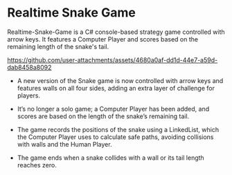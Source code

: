 # Realtime Snake Game

Realtime-Snake-Game is a C# console-based strategy game controlled with arrow keys. It features a Computer Player and scores based on the remaining length of the snake's tail.

https://github.com/user-attachments/assets/4680a0af-dd1d-44e7-a59d-dab8458a8092



- A new version of the Snake game is now controlled with arrow keys and features walls on all four sides, adding an extra layer of challenge for players.

- It’s no longer a solo game; a Computer Player has been added, and scores are based on the length of the snake’s remaining tail.

- The game records the positions of the snake using a LinkedList, which the Computer Player uses to calculate safe paths, avoiding collisions with walls and the Human Player.

- The game ends when a snake collides with a wall or its tail length reaches zero.

 
